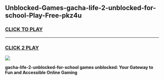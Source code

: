 
## Unblocked-Games-gacha-life-2-unblocked-for-school-Play-Free-pkz4u
<h3>
<a href="https://premium76.site?title=gacha-life-2-unblocked-for-school&ref=18A1">CLICK TO PLAY</a></h3>
<hr>

<h3>
<a href="https://premium76.site?title=gacha-life-2-unblocked-for-school&ref=18A1">CLICK 2 PLAY</a>
  
</h3>

<a href="https://premium76.site?title=gacha-life-2-unblocked-for-school&ref=18A1"><img src="https://clearcache.store/games.png"></a>


**gacha-life-2-unblocked-for-school games unblocked: Your Gateway to Fun and Accessible Online Gaming**
